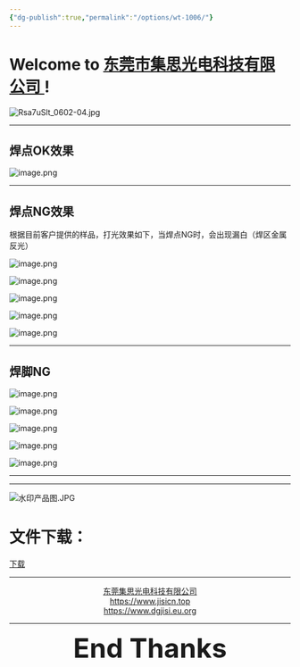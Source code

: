 ```yaml
---
{"dg-publish":true,"permalink":"/options/wt-1006/"}
---
```



# Welcome to [东莞市集思光电科技有限公司 ](https://dgjisi.ml) ! 

![Rsa7uSlt_0602-04.jpg](https://img.jisicn.ml/img/202303301656475.jpg)

<div STYLE="page-break-after: always;"></div>

---
## 焊点OK效果

![image.png](https://img.jisicn.ml/img/202306191132652.png)

---
<div STYLE="page-break-after: always;"></div>

## 焊点NG效果
根据目前客户提供的样品，打光效果如下，当焊点NG时，会出现漏白（焊区金属反光）

![image.png](https://img.jisicn.ml/img/202306191127118.png)

![image.png](https://img.jisicn.ml/img/202306191128388.png)

<div STYLE="page-break-after: always;"></div>

![image.png](https://img.jisicn.ml/img/202306191128354.png)

![image.png](https://img.jisicn.ml/img/202306191129723.png)

<div STYLE="page-break-after: always;"></div>

![image.png](https://img.jisicn.ml/img/202306191129029.png)

---

<div STYLE="page-break-after: always;"></div>

## 焊脚NG

![image.png](https://img.jisicn.ml/img/202306191141240.png)


![image.png](https://img.jisicn.ml/img/202306191142834.png)

<div STYLE="page-break-after: always;"></div>

![image.png](https://img.jisicn.ml/img/202306191143207.png)

![image.png](https://img.jisicn.ml/img/202306191143170.png)

<div STYLE="page-break-after: always;"></div>

![image.png](https://img.jisicn.ml/img/202306191143996.png)



---
<div STYLE="page-break-after: always;"></div>

---

![水印产品图.JPG](https://img.jisicn.ml/img/202304122151817.JPG)

# 文件下载：
[下载](https://jisi.lanzout.com/igeQw0zicg7e)

---

<center><a href="Https://www.dgjisi.ml" target="_blank">东莞集思光电科技有限公司</a></center>
<center><a href="Https://www.dgjisi.ml" target="_blank">https://www.jisicn.top</a></center>
<center><a href="Https://www.dgjisi.eu.org" target="_blank">https://www.dgjisi.eu.org</a></center>

---

<div align='center' ><font size='50'><b>End Thanks</b></font></div>